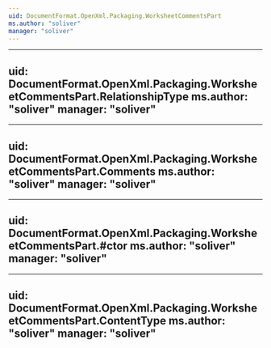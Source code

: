 ```yaml
---
uid: DocumentFormat.OpenXml.Packaging.WorksheetCommentsPart
ms.author: "soliver"
manager: "soliver"
---
```


---
uid: DocumentFormat.OpenXml.Packaging.WorksheetCommentsPart.RelationshipType
ms.author: "soliver"
manager: "soliver"
---

---
uid: DocumentFormat.OpenXml.Packaging.WorksheetCommentsPart.Comments
ms.author: "soliver"
manager: "soliver"
---

---
uid: DocumentFormat.OpenXml.Packaging.WorksheetCommentsPart.#ctor
ms.author: "soliver"
manager: "soliver"
---

---
uid: DocumentFormat.OpenXml.Packaging.WorksheetCommentsPart.ContentType
ms.author: "soliver"
manager: "soliver"
---

